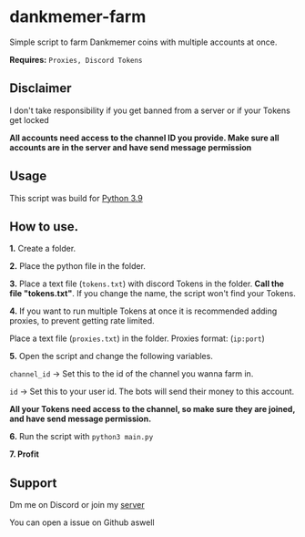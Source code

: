 # dankmemer-farm

Simple script to farm Dankmemer coins with multiple accounts at once.

**Requires:** `Proxies, Discord Tokens`

## Disclaimer
I don't take responsibility if you get banned from a server or if your Tokens get locked

**All accounts need access to the channel ID you provide. Make sure all accounts are in the server and have send message permission**

## Usage
This script was build for [Python 3.9](https://www.python.org/downloads/release/python-390/)

How to use.
------------
**1.** Create a folder.

**2.** Place the python file in the folder.

**3.** Place a text file (`tokens.txt`) with discord Tokens in the folder.
**Call the file "tokens.txt"**. If you change the name, the script won't find your Tokens.

**4.** If you want to run multiple Tokens at once it is recommended adding proxies, to prevent getting rate limited.

Place a text file (`proxies.txt`) in the folder. 
Proxies format: (`ip:port`)

**5.** Open the script and change the following variables.

`channel_id` -> Set this to the id of the channel you wanna farm in.

`id` -> Set this to your user id. The bots will send their money to this account.

**All your Tokens need access to the channel, so make sure they are joined, and have send message permission.**

**6.** Run the script with `python3 main.py`

**7. Profit**

## Support
Dm me on Discord or join my [server](https://daddyissue.org)

You can open a issue on Github aswell
